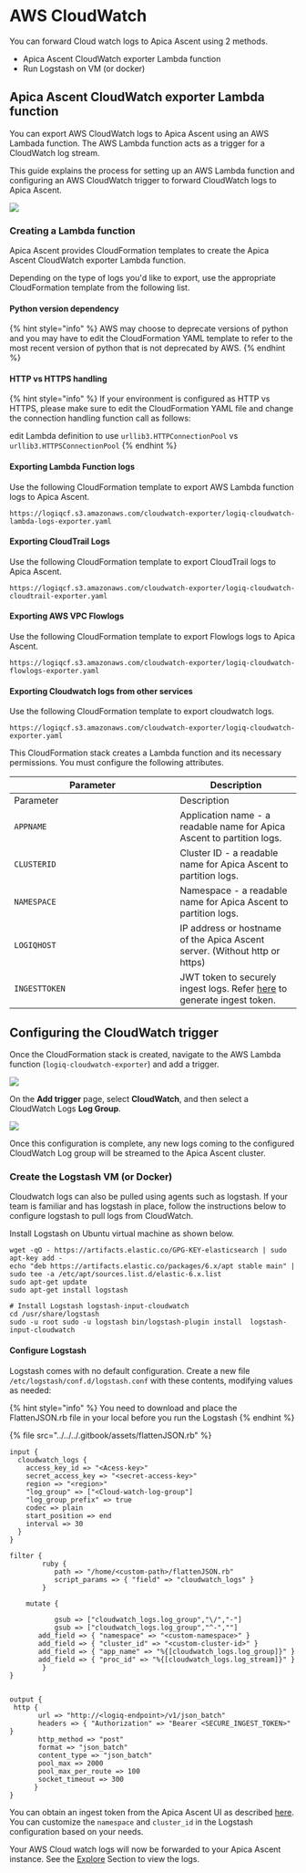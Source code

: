 # AWS CloudWatch

You can forward Cloud watch logs to Apica Ascent using 2 methods.

* Apica Ascent CloudWatch exporter Lambda function
* Run Logstash on VM (or docker)

## Apica Ascent CloudWatch exporter Lambda function

You can export AWS CloudWatch logs to Apica Ascent using an AWS Lambada function. The AWS Lambda function acts as a trigger for a CloudWatch log stream.

This guide explains the process for setting up an AWS Lambda function and configuring an AWS CloudWatch trigger to forward CloudWatch logs to Apica Ascent.

![](../../../.gitbook/assets/flash-high-level-cloudwatch\(1\).png)

### Creating a Lambda function

Apica Ascent provides CloudFormation templates to create the Apica Ascent CloudWatch exporter Lambda function.

Depending on the type of logs you'd like to export, use the appropriate CloudFormation template from the following list.

#### Python version dependency

{% hint style="info" %}
AWS may choose to deprecate versions of python and you may have to edit the CloudFormation YAML template to refer to the most recent version of python that is not deprecated by AWS.
{% endhint %}

#### HTTP vs HTTPS handling

{% hint style="info" %}
If your environment is configured as HTTP vs HTTPS, please make sure to edit the CloudFormation YAML file and change the connection handling function call as follows:

edit Lambda definition to use `urllib3.HTTPConnectionPool` vs `urllib3.HTTPSConnectionPool`
{% endhint %}

#### Exporting Lambda Function logs

Use the following CloudFormation template to export AWS Lambda function logs to Apica Ascent.

```
https://logiqcf.s3.amazonaws.com/cloudwatch-exporter/logiq-cloudwatch-lambda-logs-exporter.yaml
```

#### Exporting CloudTrail Logs

Use the following CloudFormation template to export CloudTrail logs to Apica Ascent.

```
https://logiqcf.s3.amazonaws.com/cloudwatch-exporter/logiq-cloudwatch-cloudtrail-exporter.yaml
```

#### Exporting AWS VPC Flowlogs

Use the following CloudFormation template to export Flowlogs logs to Apica Ascent.

```
https://logiqcf.s3.amazonaws.com/cloudwatch-exporter/logiq-cloudwatch-flowlogs-exporter.yaml
```

#### Exporting Cloudwatch logs from other services

Use the following CloudFormation template to export cloudwatch logs.

```
https://logiqcf.s3.amazonaws.com/cloudwatch-exporter/logiq-cloudwatch-exporter.yaml
```

This CloudFormation stack creates a Lambda function and its necessary permissions. You must configure the following attributes.

<table data-header-hidden><thead><tr><th width="275.3024830699774">Parameter</th><th>Description</th></tr></thead><tbody><tr><td>Parameter</td><td>Description</td></tr><tr><td><code>APPNAME</code></td><td>Application name - a readable name for Apica Ascent to partition logs.</td></tr><tr><td><code>CLUSTERID</code></td><td>Cluster ID - a readable name for Apica Ascent to partition logs.</td></tr><tr><td><code>NAMESPACE</code></td><td>Namespace - a readable name for Apica Ascent to partition logs.</td></tr><tr><td><code>LOGIQHOST</code></td><td>IP address or hostname of the Apica Ascent server. (Without http or https)</td></tr><tr><td><code>INGESTTOKEN</code></td><td>JWT token to securely ingest logs. Refer <a href="../../overview/generating-a-secure-ingest-token.md#generating-using-ui">here</a> to generate ingest token.</td></tr></tbody></table>

## Configuring the CloudWatch trigger

Once the CloudFormation stack is created, navigate to the AWS Lambda function (`logiq-cloudwatch-exporter`) and add a trigger.

![](<../../../.gitbook/assets/image (7) (1).png>)

On the **Add trigger** page, select **CloudWatch**, and then select a CloudWatch Logs **Log Group**.

![](<../../../.gitbook/assets/image (8) (2).png>)

Once this configuration is complete, any new logs coming to the configured CloudWatch Log group will be streamed to the Apica Ascent cluster.

### Create the Logstash VM (or Docker) <a href="#create_the_logstash_vm" id="create_the_logstash_vm"></a>

Cloudwatch logs can also be pulled using agents such as logstash. If your team is familiar and has logstash in place, follow the instructions below to configure logstash to pull logs from CloudWatch.

Install Logstash on Ubuntu virtual machine as shown below.

```
wget -qO - https://artifacts.elastic.co/GPG-KEY-elasticsearch | sudo apt-key add -
echo "deb https://artifacts.elastic.co/packages/6.x/apt stable main" | sudo tee -a /etc/apt/sources.list.d/elastic-6.x.list
sudo apt-get update
sudo apt-get install logstash

# Install Logstash logstash-input-cloudwatch
cd /usr/share/logstash
sudo -u root sudo -u logstash bin/logstash-plugin install  logstash-input-cloudwatch
```

#### Configure Logstash <a href="#configure_logstash" id="configure_logstash"></a>

Logstash comes with no default configuration. Create a new file `/etc/logstash/conf.d/logstash.conf` with these contents, modifying values as needed:

{% hint style="info" %}
You need to download and place the FlattenJSON.rb file in your local before you run the Logstash
{% endhint %}

{% file src="../../../.gitbook/assets/flattenJSON.rb" %}

```
input {
  cloudwatch_logs {
    access_key_id => "<Acess-key>"
    secret_access_key => "<secret-access-key>"
    region => "<region>"
    "log_group" => ["<Cloud-watch-log-group"]
    "log_group_prefix" => true
    codec => plain
    start_position => end
    interval => 30
  }
}

filter {
        ruby {
           path => "/home/<custom-path>/flattenJSON.rb"
           script_params => { "field" => "cloudwatch_logs" }
        }
        
	mutate {

           gsub => ["cloudwatch_logs.log_group","\/","-"]
           gsub => ["cloudwatch_logs.log_group","^-",""]
	   add_field => { "namespace" => "<custom-namespace>" }
	   add_field => { "cluster_id" => "<custom-cluster-id>" }
	   add_field => { "app_name" => "%{[cloudwatch_logs.log_group]}" }
	   add_field => { "proc_id" => "%{[cloudwatch_logs.log_stream]}" }
        }
}


output {
 http {
       url => "http://<logiq-endpoint>/v1/json_batch"
       headers => { "Authorization" => "Bearer <SECURE_INGEST_TOKEN>" }
       http_method => "post"
       format => "json_batch"
       content_type => "json_batch"
       pool_max => 2000
       pool_max_per_route => 100
       socket_timeout => 300
      }
}

```

You can obtain an ingest token from the Apica Ascent UI as described [here](../../overview/generating-a-secure-ingest-token.md#obtaining-an-ingest-token-using-ui). You can customize the `namespace` and `cluster_id` in the Logstash configuration based on your needs.

Your AWS Cloud watch logs will now be forwarded to your Apica Ascent instance. See the [Explore](../../../log-management/explore-logs.md) Section to view the logs.
